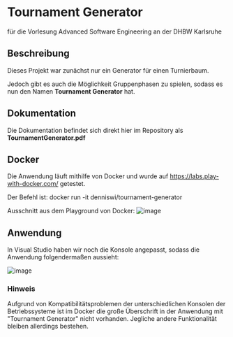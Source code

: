 # Tournament Generator
für die Vorlesung Advanced Software Engineering an der DHBW Karlsruhe

## Beschreibung
Dieses Projekt war zunächst nur ein Generator für einen Turnierbaum.

Jedoch gibt es auch die Möglichkeit Gruppenphasen zu spielen, sodass es nun den Namen <b>Tournament Generator</b> hat.

## Dokumentation
Die Dokumentation befindet sich direkt hier im Repository als <b>TournamentGenerator.pdf</b>

## Docker
Die Anwendung läuft mithilfe von Docker und wurde auf https://labs.play-with-docker.com/ getestet.

Der Befehl ist: docker run -it denniswi/tournament-generator

Ausschnitt aus dem Playground von Docker:
![image](https://user-images.githubusercontent.com/56267483/120110819-772e8480-c16f-11eb-836d-30f056793e9d.png)

## Anwendung
In Visual Studio haben wir noch die Konsole angepasst, sodass die Anwendung folgendermaßen aussieht:

![image](https://user-images.githubusercontent.com/56267483/120110866-b0ff8b00-c16f-11eb-9a8b-4f7d84a776c5.png)

### Hinweis
Aufgrund von Kompatibilitätsproblemen der unterschiedlichen Konsolen der Betriebssysteme ist im Docker die große Überschrift in der
Anwendung mit "Tournament Generator" nicht vorhanden.
Jegliche andere Funktionalität bleiben allerdings bestehen.
